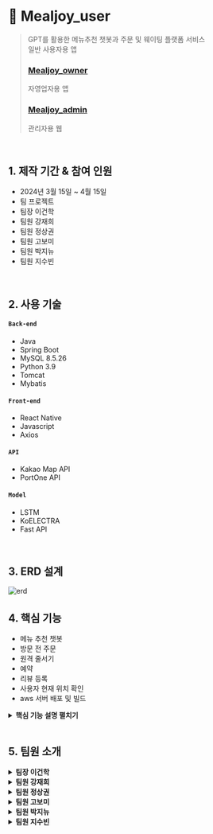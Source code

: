 # :pushpin: Mealjoy_user
>GPT를 활용한 메뉴추천 챗봇과 주문 및 웨이팅 플랫폼 서비스       
>일반 사용자용 앱
>
>### [Mealjoy_owner](https://github.com/leehakgun/mealjoy_owner)           
>자영업자용 앱
>
>### [Mealjoy_admin](https://github.com/jjjjjjj12345/mealjoy_admin)
>관리자용 웹

</br>

## 1. 제작 기간 & 참여 인원
- 2024년 3월 15일 ~ 4월 15일
- 팀 프로젝트
- 팀장 이건학
- 팀원 강재희
- 팀원 정상권
- 팀원 고보미
- 팀원 박지뉴
- 팀원 지수빈

</br>

## 2. 사용 기술
#### `Back-end`
  - Java
  - Spring Boot
  - MySQL 8.5.26
  - Python 3.9
  - Tomcat
  - Mybatis
#### `Front-end`
  - React Native
  - Javascript
  - Axios
#### `API`
  - Kakao Map API
  - PortOne API
#### `Model`
  - LSTM
  - KoELECTRA
  - Fast API
</br>

## 3. ERD 설계
![erd](https://github.com/Parkjinew/mealjoy_user/assets/153901490/42a5170d-ddfc-4d28-9644-cd6aca4c5390)


## 4. 핵심 기능
- 메뉴 추천 챗봇
- 방문 전 주문
- 원격 줄서기
- 예약
- 리뷰 등록
- 사용자 현재 위치 확인
- aws 서버 배포 및 빌드


<details>
<summary><b>핵심 기능 설명 펼치기</b></summary>
<div markdown="1">

### 4.1. 사용기술
![image](https://github.com/Parkjinew/mealjoy_user/assets/114290412/7328453d-d9ce-4219-a848-173edc764d4c)
<br>

### 4.2. 챗봇
![image](https://github.com/Parkjinew/mealjoy_user/assets/114290412/b35ec733-6a94-4068-aeea-e176fc0569b1)
![image](https://github.com/Parkjinew/mealjoy_user/assets/114290412/8015945e-5bb5-45fb-a243-e2400ac5b8f7)

<br>
- VGG16은 이미지 분류에 널리 사용되는 심층 학습 모델입니다. 여기서는 이미지의 특징을 추출하기 위해 VGG16의 weights='imagenet'와 include_top=False 옵션을 사용하여 모델을 로드합니다.
- extract_features 함수는 주어진 이미지 경로에서 이미지를 로드하고, VGG16 모델을 사용하여 이미지의 특징 벡터를 추출합니다. 이 벡터는 이미지의 시각적 콘텐츠를 수치화한 것입니다.
- extract_all_features 함수는 지정된 디렉토리 내의 모든 이미지에 대해 extract_features 함수를 호출하고, 각 이미지의 특징 벡터와 파일 이름을 저장합니다.
- find_similar_images 함수는 쿼리 이미지의 특징 벡터와 다른 모든 이미지의 특징 벡터 사이의 코사인 유사도를 계산하고, 가장 유사한 이미지들의 인덱스를 반환합니다.
- Flask를 사용하여 웹 서버를 구성하고, /get_similar_images 엔드포인트를 통해 이미지 추천 기능을 제공합니다. 클라이언트가 이 엔드포인트로 POST 요청을 보내면, 요청된 이미지와 유사한 이미지를 찾아 반환합니다.
- 서버 측에서 예외가 발생하면, 이를 클라이언트에 전달하여 에러 메시지를 표시할 수 있도록 합니다.
- 마지막으로, 스크립트는 지정된 IP 주소와 포트에서 Flask 애플리케이션을 실행합니다.
<br>

### 4.3. 방문 전 주문
![image](https://github.com/Parkjinew/mealjoy_user/assets/114290412/bfbdf953-acc9-4724-aa0d-2d43cbce8650)
![image](https://github.com/Parkjinew/mealjoy_user/assets/114290412/f350f749-6464-4f94-bd47-583b30a7fdd6)

<br>
- 메이슨리와 관련된 JavaScript 라이브러리와 의존성들이 추가되어 있습니다. 예를 들어, masonry.pkgd.min.js와 imagesloaded.pkgd.min.js 스크립트가 HTML 헤더 부분에 포함되어 있습니다.
- HTML에서 메이슨리를 적용할 요소들을 정의합니다. 이 경우, div 태그와 클래스 list2를 사용하여 메이슨리 레이아웃이 적용될 영역을 지정하고 있습니다. 각 아이템은 list2-item 클래스를 사용하여 정의됩니다.
- 메이슨리 레이아웃의 각 아이템에 대한 스타일을 CSS를 통해 정의합니다. 여기서는 .list2-item에 대한 스타일을 지정하여 각 항목의 너비, 여백 등을 설정합니다.
- 페이지의 JavaScript 부분에서 메이슨리 라이브러리를 초기화하고 설정합니다. $(window).on('load', function(){ ... }); 코드 블록 내에서 메이슨리를 초기화하고, 각 항목(itemSelector)의 선택자와 열(columnWidth)의 너비 등을 지정합니다.
<br>

### 4.4. 원격 줄서기
![image](https://github.com/Parkjinew/mealjoy_user/assets/114290412/11f77ae9-adcd-4ab7-860c-bd966f3425b5)
![image](https://github.com/Parkjinew/mealjoy_user/assets/114290412/6a6dc838-5846-4960-82d0-28ecfef3984c)

 <br>
- 웹 페이지에는 카카오 SDK를 초기화하기 위한 스크립트가 포함되어 있습니다.
window.Kakao.init('사용자 키'); 코드를 사용하여 카카오 SDK를 초기화합니다. 여기서 제공된 문자열은 카카오 앱의 JavaScript 키입니다.
- 회원가입 폼에는 "카카오 본인인증" 버튼(<button type="button" id="verifyButton" class="btn btn-primary" onclick="kakaoLogin()"> 카카오 본인인증 </a></button>)이 있습니다.
이 버튼을 클릭하면 kakaoLogin 함수가 호출됩니다.
- kakaoLogin 함수는 카카오 로그인을 통해 사용자의 이름, 생일, 출생년도에 접근합니다. 이를 위해 scope에 'name', 'birthday', 'birthyear'를 요청합니다.
사용자가 로그인에 성공하면, window.Kakao.API.request 함수를 사용하여 사용자 정보를 요청합니다.
- 사용자 정보 요청이 성공하면, 반환된 데이터에서 사용자의 이름, 생일, 출생년도를 추출합니다.
이 정보는 숨겨진 입력 필드(<input type="hidden" name="user_name" id="kakaoUserName" />, <input type="hidden" name="user_birthdate" id="kakaoUserBirthdate" />)에 저장됩니다.
- 회원가입 버튼 클릭 시, isVerified 변수를 확인하여 본인인증이 완료되었는지 검사합니다.
본인인증이 완료되지 않았다면, 폼 제출을 중단하고 사용자에게 본인인증을 요청하는 알림을 표시합니다.
<br>

### 4.5. 예약
![image](https://github.com/Parkjinew/mealjoy_user/assets/114290412/32722020-6eed-4836-9198-51c604003c4f)

 <br>
- 페이지에는 Iamport 결제 관련 JavaScript 라이브러리가 포함되어 있어 API 기능을 사용할 수 있습니다.
- var IMP = window.IMP; IMP.init("imp85467522");: 이 코드를 통해 Iamport를 초기화합니다. 여기서 "imp85467522"는 Iamport에서 제공한 고유한 가맹점 식별자입니다.
- function requestPay() { ... }: 사용자가 '구매' 버튼을 클릭하면 이 함수가 실행됩니다. 이 함수는 사용자의 입력 데이터와 함께 Iamport 결제 요청을 처리합니다.
- 사용자로부터 이름, 전화번호, 주소 등의 정보를 입력 받습니다. 이 데이터는 결제 요청에 포함됩니다.
- 서버에 Ajax 요청을 보내 결제에 필요한 데이터(예: 상품명, 가격)를 받아옵니다. 받아온 데이터는 response 변수에 저장되며, 이후 Iamport 결제 요청에 사용됩니다.
- IMP.request_pay({...}): 이 함수를 통해 실제 결제 창을 호출합니다. 여기에는 결제 관련 상세 정보(결제 수단, 상품명, 가격, 구매자 정보 등)가 포함됩니다.
- 결제 정보에는 pg, pay_method, merchant_uid, name, amount, buyer_email, buyer_name, buyer_tel, buyer_addr, buyer_postcode 등의 필드가 포함되어, 이를 통해 결제 과정에서 필요한 모든 정보를 Iamport에 전달합니다.
<br>

### 4.6. 리뷰 작성
![image](https://github.com/illhanunjung/Hwado-final/assets/153901490/722f9784-e801-4422-8493-724d88998e89)
 <br>
-  먼저, 스마트택배 서비스에서 API 키를 발급받습니다. 이 키는 웹 페이지나 애플리케이션의 코드 내에서 보안상의 이유로 숨겨져야 합니다.
이를 위해 HTML의 input 요소에 type="hidden" 속성을 사용하여 API 키를 숨겼습니다.
- 사용자가 다양한 택배 회사 중에서 선택할 수 있는 드롭다운 메뉴를 제공했습니다. 이를 통해 사용자는 자신이 이용하는 택배 서비스를 쉽게 선택할 수 있습니다.
- 사용자가 자신의 운송장 번호를 입력할 수 있는 입력란을 제공합니다. 이 번호는 배송 조회를 위해 필요합니다. 사용자가 운송장 번호를 입력하고 나면, '조회' 버튼을 클릭하여 배송 상태를 확인할 수 있습니다.
- 조회 버튼을 클릭하면, 시스템은 선택된 택배 회사와 입력된 운송장 번호를 사용하여 스마트택배 API에 요청을 보냅니다. 이때 숨겨진 API 키도 함께 전송됩니다.
- 스마트택배 API로부터 반환된 배송 상태 정보는 사용자에게 표시됩니다. 이 정보에는 상품의 현재 위치, 배송 단계, 예상 도착 시간 등이 포함될 수 있습니다.
<br>

### 4.7. 사용자 현재 위치 확인
![image](https://github.com/illhanunjung/Hwado-final/assets/153901490/46ae747f-a572-4d8f-9507-293436c26605)
<br>
- 주소 검색 필드 제공: 사용자는 '주소', '상세주소', '참고항목'을 입력할 수 있는 입력 필드를 사용합니다. 이 중 '주소' 필드는 카카오주소 API와 직접 연동됩니다.
- 사용자는 '우편번호 찾기' 버튼을 클릭하여 주소 검색을 시작할 수 있습니다. 이 버튼은 카카오주소 API의 기능을 호출합니다.
- 페이지에는 카카오주소 API를 사용하기 위한 JavaScript 스크립트(<script src="//t1.daumcdn.net/mapjsapi/bundle/postcode/prod/postcode.v2.js"></script>)가 포함되어 있습니다.
- sample6_execDaumPostcode 함수는 카카오주소 API를 사용하여 주소 검색을 실행합니다. 이 함수는 사용자가 주소를 검색할 때 실행됩니다.
- 사용자가 검색 결과 중 하나를 선택하면, 선택된 주소 정보는 '우편번호', '주소', '참고항목' 필드에 자동으로 채워집니다. 이를 위해 카카오주소 API에서 반환된 데이터(data)를 활용합니다.
<br>

### 4.8. aws 서버 배포 및 빌드
![image](https://github.com/illhanunjung/Hwado-final/assets/153901490/3461431b-5a98-4be8-be9e-d92d928d68d3)
<br>
- 각 작가의 프로필이나 작품 옆에는 '좋아요' 버튼(<button class="heart-button">)이 있습니다. 이 버튼에는 하트 아이콘이 (glyphicon-heart 또는 glyphicon-heart-empty) 포함되어 있으며, 사용자가 좋아하는 작가나 작품을 표시하는 데 사용됩니다.
- 좋아요 버튼의 클래스(filled 또는 빈 상태)는 사용자가 해당 작가나 작품을 이미 '좋아요' 했는지 여부를 나타냅니다. 사용자가 이미 '좋아요'를 했다면 glyphicon-heart와 filled 클래스가 사용되고, 그렇지 않으면 glyphicon-heart-empty 아이콘이 사용됩니다.
- 사용자가 좋아요 버튼을 클릭하면 likeTF 함수가 호출됩니다. 이 함수는 AJAX를 사용하여 서버에 좋아요 상태 변경을 요청합니다.
- likeTF 함수는 좋아요 버튼의 데이터 속성에서 사용자 이메일(data-user_email), 작가 페이지 시퀀스(data-ap_seq), 작가 이메일(data-artist_email)을 가져옵니다.
이 정보는 서버에 보내지며, 서버는 이를 바탕으로 사용자의 좋아요 목록을 업데이트합니다.
- AJAX 요청이 성공적으로 처리되면 페이지가 새로고침되어 좋아요 상태가 최신 상태로 반영됩니다.
<br>

</div>
</details>

</br>
 
## 5. 팀원 소개

<details>
<summary><b>팀장 이건학</b></summary>
<div markdown="1">

#### `Front-End`
 - 주문완료(고객)
 - 예약완료(고객)
 - 예약취소(고객)
 - 마이페이지(고객)
 - 알림(고객)
 - 리뷰관리(고객)
 - 문의(고객)
 - 매장목록(고객)
 - 매장등록(자영업자)
 - 매장수정(자영업자)
 - 메뉴관리(자영업자)
 - 문의하기(자영업자)
 - 리뷰관리(자영업자)
#### `Back-end`
 - 마이페이지(자영업자)
 - 매장등록(자영업자)
 - 매장수정(자영업자)
 - 메뉴관리(자영업자)
#### `API`
 - 사업자번호 인증API
#### `설계`
 - 유스케이스
 - 프로젝트 개요서
 - 서비스 흐름도
 - 요구사항정의서
 - 빅데이터분석서
#### `PM`
 - 폼보드제작
 - 일정관리
</div>
</details> 

<details>
<summary><b>팀원 강재희</b></summary>
<div markdown="1">

#### `Front-End`
- 예술가 승인 페이지
- 작품관리 페이지
- 경매 페이지
- 경매입찰 페이지
- 전시 페이지
- 메인 페이지
- 관심작품 페이지
- 작품페이지
- 회원가입 페이지
- 회원관리 페이지
#### `Back-end`
- 메인 페이지
- 전시 페이지
- 구매내역 페이지
- 작가 페이지
- 마이 페이지
#### `기타`
- 데이터 크롤링
- 화면설계서
- 시연페이퍼
- ppt제작
</div>
</details>

<details>
<summary><b>팀원 정상권</b></summary>
<div markdown="1">
  
#### `Front-End`
- 예술가승인페이지
- 예술가프로필수정페이지
- 예술가프로필페이지
- 예술가등록페이지
- 예술가페이지
- 작품등록페이지
- 경매상세페이지
- 예술가경매관리페이지
- 경매등록페이지
- 입찰사연 보기페이지
- 전시페이지페이지
- 관심작가페이지
- 메인페이지
- 마이페이지
- 작품상세페이지
- 작품등록페이지
- 구매하기페이지
- 구매관리페이지
- 검색결과페이지
- 장바구니페이지
- 로그인/회원가입 페이지
- 개인정보수정페이지
- 배송페이지


#### `Back-end`
- 예술가승인페이지 기능 구현
- 작품관리페이지 기능 구현
- 경매관리페이지 기능 구현
- 경매입찰사유보기페이지 기능 구현
- 배송페이지 기능 구현
- 관심작가페이지 기능 구현
- 검색결과페이지 기능 구현
- 회원관리페이지 기능 구현
- 스마트택배API를 이용한 배송조회 기능 구현
- 카카오지도API를 이용한 주소찾기 기능 구현

</div>
</details>

<details>
<summary><b>팀원 고보미</b></summary>
<div markdown="1">
  
#### `Front-End`
- 경매 결과 확인 페이지 제작

#### `Back-end`
- VGG16 모델과 코사인 유사도를 활용한 추천 알고리즘 구현
- 일반 상품 등록 페이지 기능 구현
- 일반 상품 출력 페이지 기능 구현
- 일반 상품 상세 페이지 기능 구현
- 경매 등록 페이지 기능 구현
- 경매 출력 페이지 기능 구현
- 경매 상세 페이지 기능 구현
- 관심 상품 등록 기능 구현
- 관심 상품 출력 페이지 기능 구현
- 메인 페이지 상품 상세 페이지 이동 기능 구현
- 장바구니 등록 기능 구현
- 장바구니 출력 페이지 기능 구현
- 구매 페이지 기능 구현
- 포트원 API를 활용한 결제 기능 구현
- 작가 개인 페이지 기능 구현
- 작가 프로필 등록 기능 구현
- 경매 확인 페이지 기능 구현
- 경매 마감 기능 구현
- 카테고리 검색 기능 구현
- 플라스크 서버 연동
- DB 설계
</div>
</details>

<details>
<summary><b>팀원 박지뉴</b></summary>
<div markdown="1">
  
#### `Front-End`
- 경매 결과 확인 페이지 제작

#### `Back-end`
- VGG16 모델과 코사인 유사도를 활용한 추천 알고리즘 구현
- 일반 상품 등록 페이지 기능 구현
- 일반 상품 출력 페이지 기능 구현
- 일반 상품 상세 페이지 기능 구현
- 경매 등록 페이지 기능 구현
- 경매 출력 페이지 기능 구현
- 경매 상세 페이지 기능 구현
- 관심 상품 등록 기능 구현
- 관심 상품 출력 페이지 기능 구현
- 메인 페이지 상품 상세 페이지 이동 기능 구현
- 장바구니 등록 기능 구현
- 장바구니 출력 페이지 기능 구현
- 구매 페이지 기능 구현
- 포트원 API를 활용한 결제 기능 구현
- 작가 개인 페이지 기능 구현
- 작가 프로필 등록 기능 구현
- 경매 확인 페이지 기능 구현
- 경매 마감 기능 구현
- 카테고리 검색 기능 구현
- 플라스크 서버 연동
- DB 설계
</div>
</details>

<details>
<summary><b>팀원 지수빈</b></summary>
<div markdown="1">
  
#### `Front-End`
- 알림 페이지

#### `Back-end`
- 메인 페이지 기능 구현
- 매장 목록 기능 구현
- 매장 상세 페이지 기능 구현
- 예약 기능 구현
- 원격 줄서기 기능 구현
- 주문 기능 구현
- 매장별 리뷰 목록 출력 기능 구현
- 챗봇(메뉴 추천, 매장 검색) 기능 구현
- 알림 기능 구현
- 알림 목록 출력 기능 구현
- 원격 줄서기 현황 출력 기능 구현
- 관심 등록 기능 구현
- firebase storage 연동

#### Modeling
- LSTM을 활용한 의도분류 모델
- Fast API
- KoELECTRA를 사용한 개체명인식(NER)

#### API
- 결제 PortOne API
- 메뉴 추천 OpenAI API

#### DB
- DB설계 및 구축, 관리

#### 배포 및 빌드
- aws 서버 배포 및 빌드
</div>
</details>
